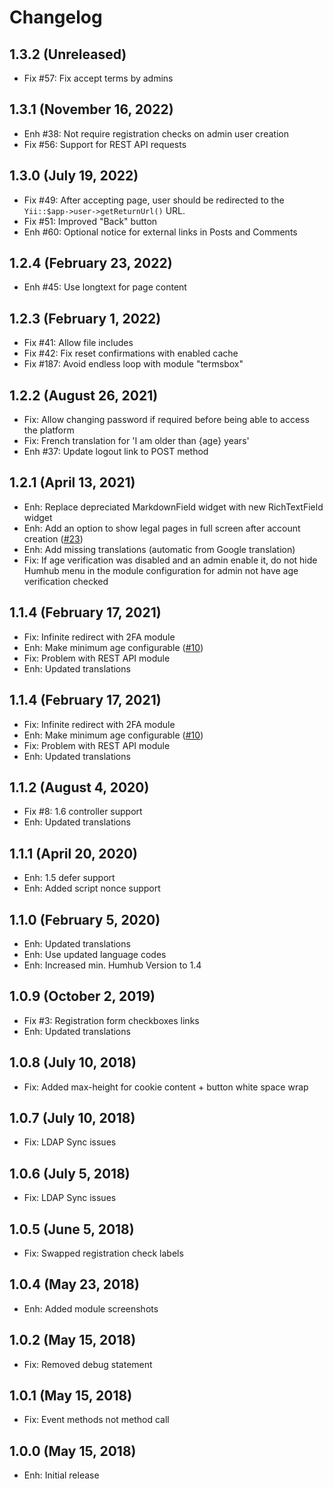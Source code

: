 Changelog
=========

1.3.2 (Unreleased)
---------------------
- Fix #57: Fix accept terms by admins

1.3.1 (November 16, 2022)
---------------------
- Enh #38: Not require registration checks on admin user creation
- Fix #56: Support for REST API requests

1.3.0 (July 19, 2022)
---------------------
- Fix #49: After accepting page, user should be redirected to the `Yii::$app->user->getReturnUrl()` URL.
- Fix #51: Improved "Back" button 
- Enh #60: Optional notice for external links in Posts and Comments 

1.2.4 (February 23, 2022)
------------------------
- Enh #45: Use longtext for page content

1.2.3 (February 1, 2022)
------------------------
- Fix #41: Allow file includes
- Fix #42: Fix reset confirmations with enabled cache
- Fix #187: Avoid endless loop with module "termsbox"

1.2.2 (August 26, 2021)
-----------------------
- Fix: Allow changing password if required before being able to access the platform
- Fix: French translation for 'I am older than {age} years'
- Enh #37: Update logout link to POST method

1.2.1  (April 13, 2021)
-----------------------
- Enh: Replace depreciated MarkdownField widget with new RichTextField widget
- Enh: Add an option to show legal pages in full screen after account creation ([#23](https://github.com/humhub-contrib/legal/issues/23))
- Enh: Add missing translations (automatic from Google translation)
- Fix: If age verification was disabled and an admin enable it, do not hide Humhub menu in the module configuration for admin not have age verification checked


1.1.4  (February 17, 2021)
--------------------------
- Fix: Infinite redirect with 2FA module
- Enh: Make minimum age configurable ([#10](https://github.com/humhub-contrib/legal/issues/10))
- Fix: Problem with REST API module
- Enh: Updated translations


1.1.4  (February 17, 2021)
--------------------------
- Fix: Infinite redirect with 2FA module
- Enh: Make minimum age configurable ([#10](https://github.com/humhub-contrib/legal/issues/10))
- Fix: Problem with REST API module
- Enh: Updated translations


1.1.2  (August 4, 2020)
-------------------------
- Fix #8: 1.6 controller support
- Enh: Updated translations


1.1.1  (April 20, 2020)
-------------------------
- Enh: 1.5 defer support
- Enh: Added script nonce support


1.1.0  (February 5, 2020)
-------------------------
- Enh: Updated translations
- Enh: Use updated language codes
- Enh: Increased min. Humhub Version to 1.4   


1.0.9  (October 2, 2019)
------------------------
- Fix #3: Registration form checkboxes links
- Enh: Updated translations


1.0.8  (July 10, 2018)
-----------------------
- Fix: Added max-height for cookie content + button white space wrap


1.0.7  (July 10, 2018)
-----------------------
- Fix: LDAP Sync issues


1.0.6  (July 5, 2018)
-----------------------
- Fix: LDAP Sync issues


1.0.5  (June 5, 2018)
-----------------------
- Fix: Swapped registration check labels


1.0.4  (May 23, 2018)
-----------------------
- Enh: Added module screenshots


1.0.2  (May 15, 2018)
-----------------------
- Fix: Removed debug statement


1.0.1  (May 15, 2018)
-----------------------
- Fix: Event methods not method call


1.0.0  (May 15, 2018)
-----------------------
- Enh: Initial release

